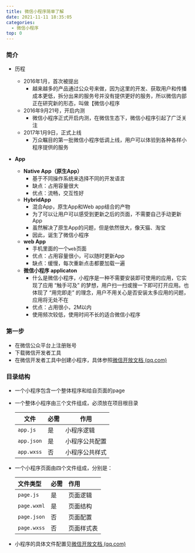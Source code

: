 ```yaml
---
title: 微信小程序简单了解 
date: 2021-11-11 18:35:05
categories:
  - 微信小程序
top: 0
---
```


### 简介

- 历程
  - 2016年1月，首次被提出 
    - 越来越多的产品通过公众号来做，因为这里的开发、获取用户和传播成本更低，拆分出来的服务号并没有提供更好的服务，所以微信内部正在研究新的形态，叫做【微信小程序
  - 2016年9月21号，开启内测
    - 微信小程序正式开启内测，在微信生态下，微信小程序引起了广泛关注
  - 2017年1月9日，正式上线
    - 万众瞩目的第一批微信小程序低调上线，用户可以体验到各种各样小程序提供的服务

- **App**
  - **Native App（原生App）**
    - 基于不同操作系统来选择不同的开发语言
    - 缺点：占用容量很大
    - 优点：流畅，交互性好
  - **HybridApp**
    - 混合App，原生App和Web app结合的产物
    - 为了可以让用户可以感受到更新之后的页面，不需要自己手动更新App
    - 虽然解决了原生App的问题，但是依然很大，像天猫、淘宝
    - 因此，诞生了微信小程序
  - **web App**
    - 手机里面的一个`web`页面
    - 优点：占用容量很小，可以随时更新App
    - 缺点：缓慢，每次重新点击都要加载一遍
  - **微信小程序 applicaton**
    - 什么是微信小程序，小程序是一种不需要安装即可使用的应用，它实现了应用 “触手可及” 的梦想，用户扫一扫或搜一下即可打开应用。也体现了 “用完即走” 的理念，用户不用关心是否安装太多应用的问题，应用将无处不在 
    - 优点：占用很小，2M以内
    -  使用频次较低，使用时间不长的适合微信小程序

### 第一步

- 在微信公众平台上注册账号
- 下载微信开发者工具
- 在微信开发者工具中创建小程序，具体参照[微信开放文档 (qq.com)](https://developers.weixin.qq.com/miniprogram/dev/framework/)

###  目录结构

- 一个小程序包含一个整体程序和给自页面的page

- 一个整体小程序由三个文件组成，必须放在项目根目录

  | 文件       | 必需 | 作用           |
  | ---------- | ---- | -------------- |
  | `app.js`   | 是   | 小程序逻辑     |
  | `app.json` | 是   | 小程序公共配置 |
  | `app.wxss` | 否   | 小程序公共样式 |

- 一个小程序页面由四个文件组成，分别是：

  | 文件类型    | 必需 | 作用       |
  | :---------- | :--- | :--------- |
  | `page.js`   | 是   | 页面逻辑   |
  | `page.wxml` | 是   | 页面结构   |
  | `page.json` | 否   | 页面配置   |
  | `page.wxss` | 否   | 页面样式表 |

- 小程序的具体文件配置见[微信开放文档 (qq.com)](https://developers.weixin.qq.com/miniprogram/dev/framework/)

